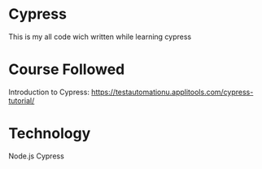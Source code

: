 # Cypress
This is my all code wich written while learning cypress

# Course Followed
Introduction to Cypress: https://testautomationu.applitools.com/cypress-tutorial/

# Technology
Node.js
Cypress
